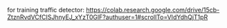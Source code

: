 for training traffic detector: 
https://colab.research.google.com/drive/15cb-ZtznRvdVCfCISJhnyEJ_xYzT0GlF?authuser=1#scrollTo=VIdYdhQjT1pR
